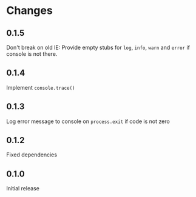 # Changes

## 0.1.5

Don't break on old IE: Provide empty stubs for `log`, `info`, `warn` and
`error` if console is not there.

## 0.1.4

Implement `console.trace()`

## 0.1.3

Log error message to console on `process.exit` if code is not zero

## 0.1.2

Fixed dependencies

## 0.1.0

Initial release
